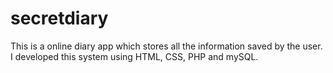 # secretdiary
This is a online diary app which stores all the information saved by the user. I developed this system using HTML, CSS, PHP and mySQL.
